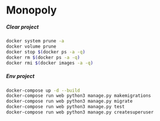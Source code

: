 # Monopoly

##### Clear project
```bash
docker system prune -a
docker volume prune
docker stop $(docker ps -a -q)
docker rm $(docker ps -a -q)
docker rmi $(docker images -a -q)
```

##### Env project
```bash
docker-compose up -d --build
docker-compose run web python3 manage.py makemigrations
docker-compose run web python3 manage.py migrate
docker-compose run web python3 manage.py test
docker-compose run web python3 manage.py createsuperuser
```
